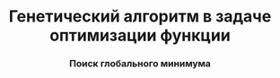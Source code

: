 <h1><center>Генетический алгоритм в задаче оптимизации функции</center></h1> 
<h3><center>Поиск глобального минимума</center></h3>
